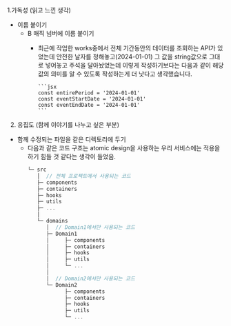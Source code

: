 1.가독성 (읽고 느낀 생각)
  - 이름 붙이기
    - B 매직 넘버에 이름 붙이기
      - 최근에 작업한 works중에서 전체 기간동안의 데이터를 조회하는 API가 있었는데 안전한 날자를 정해놓고(2024-01-01) 그 값을 string값으로 그대로 넣어놓고 주석을 달아놨었는데 이렇게 작성하기보다는 다음과 같이 해당 값의 의미를 알 수 있도록 작성하는게 더 낫다고 생각했습니다.

            ```jsx
            const entirePeriod = '2024-01-01'
            const eventStartDate = '2024-01-01'
            const eventEndDate = '2024-01-01'
            ```

2. 응집도 (함께 이야기를 나누고 싶은 부분)
  - 함께 수정되는 파일을 같은 디렉토리에 두기
    - 다음과 같은 코드 구조는 atomic design을 사용하는 우리 서비스에는 적용을 하기 힘들 것 같다는 생각이 들었음.
      ```jsx
      └─ src
         │  // 전체 프로젝트에서 사용되는 코드
         ├─ components
         ├─ containers
         ├─ hooks
         ├─ utils
         ├─ ...
         │
         └─ domains
            │  // Domain1에서만 사용되는 코드
            ├─ Domain1
            │     ├─ components
            │     ├─ containers
            │     ├─ hooks
            │     ├─ utils
            │     └─ ...
            │
            │  // Domain2에서만 사용되는 코드
            └─ Domain2
                  ├─ components
                  ├─ containers
                  ├─ hooks
                  ├─ utils
                  └─ ...
      ```
